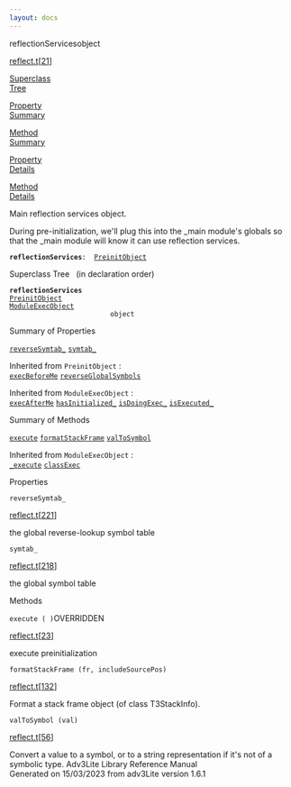 ```yaml
---
layout: docs
---
```

<span class="title">reflectionServices</span><span class="type">object</span>

[reflect.t](../file/reflect.t.html)\[[21](../source/reflect.t.html#21)\]

[Superclass  
Tree](#_SuperClassTree_)

[Property  
Summary](#_PropSummary_)

[Method  
Summary](#_MethodSummary_)

[Property  
Details](#_Properties_)

[Method  
Details](#_Methods_)



Main reflection services object.

During pre-initialization, we'll plug this into the \_main module's
globals so that the \_main module will know it can use reflection
services.

**`reflectionServices`**` :   `[`PreinitObject`](../object/PreinitObject.html)



<span id="_SuperClassTree_"></span>



<span class="hdln">Superclass Tree</span>   (in declaration order)



**`reflectionServices`**  
[`PreinitObject`](../object/PreinitObject.html)  
[`ModuleExecObject`](../object/ModuleExecObject.html)  
`                         object`  
<span id="_PropSummary_"></span>



<span class="hdln">Summary of Properties</span>  



[`reverseSymtab_`](#reverseSymtab_) [`symtab_`](#symtab_)

Inherited from `PreinitObject` :  
[`execBeforeMe`](../object/PreinitObject.html#execBeforeMe) [`reverseGlobalSymbols`](../object/PreinitObject.html#reverseGlobalSymbols)

Inherited from `ModuleExecObject` :  
[`execAfterMe`](../object/ModuleExecObject.html#execAfterMe) [`hasInitialized_`](../object/ModuleExecObject.html#hasInitialized_) [`isDoingExec_`](../object/ModuleExecObject.html#isDoingExec_) [`isExecuted_`](../object/ModuleExecObject.html#isExecuted_)

<span id="_MethodSummary_"></span>



<span class="hdln">Summary of Methods</span>  



[`execute`](#execute) [`formatStackFrame`](#formatStackFrame) [`valToSymbol`](#valToSymbol)



Inherited from `ModuleExecObject` :  
[`_execute`](../object/ModuleExecObject.html#_execute) [`classExec`](../object/ModuleExecObject.html#classExec)

<span id="_Properties_"></span>



<span class="hdln">Properties</span>  



<span id="reverseSymtab_"></span>

`reverseSymtab_`

[reflect.t](../file/reflect.t.html)\[[221](../source/reflect.t.html#221)\]



the global reverse-lookup symbol table



<span id="symtab_"></span>

`symtab_`

[reflect.t](../file/reflect.t.html)\[[218](../source/reflect.t.html#218)\]



the global symbol table



<span id="_Methods_"></span>



<span class="hdln">Methods</span>  



<span id="execute"></span>

`execute ( )`<span class="rem">OVERRIDDEN</span>

[reflect.t](../file/reflect.t.html)\[[23](../source/reflect.t.html#23)\]



execute preinitialization



<span id="formatStackFrame"></span>

`formatStackFrame (fr, includeSourcePos)`

[reflect.t](../file/reflect.t.html)\[[132](../source/reflect.t.html#132)\]



Format a stack frame object (of class T3StackInfo).



<span id="valToSymbol"></span>

`valToSymbol (val)`

[reflect.t](../file/reflect.t.html)\[[56](../source/reflect.t.html#56)\]



Convert a value to a symbol, or to a string representation if it's not
of a symbolic type.
Adv3Lite Library Reference Manual  
Generated on 15/03/2023 from adv3Lite version 1.6.1


